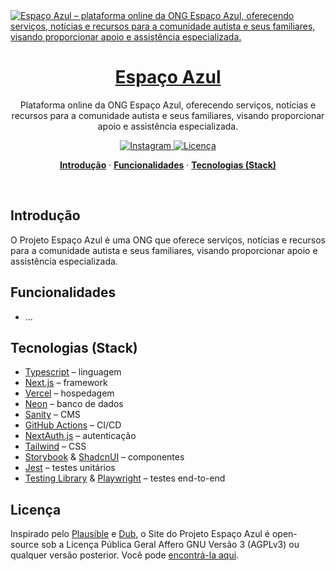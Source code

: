 <a href="https://espacoazul.ong.br">
  <img alt="Espaço Azul – plataforma online da ONG Espaço Azul, oferecendo serviços, notícias e recursos para a comunidade autista e seus familiares, visando proporcionar apoio e assistência especializada." src="https://github.com/damarals/espacoazul-site/.github/assets/banner">
  <h1 align="center">Espaço Azul</h1>
</a>

<p align="center">
  Plataforma online da ONG Espaço Azul, oferecendo serviços, notícias e recursos para a comunidade autista e seus familiares, visando proporcionar apoio e assistência especializada.
</p>

<p align="center">
  <a href="https://www.instagram.com/projetoespacoazul">
    <img src="https://img.shields.io/badge/%40projetoespacoazul-E4405F?style=for-the-badge&logo=instagram&logoColor=white" alt="Instagram" />
  </a>
  <a href="https://github.com/damarals/espacoazul-site/blob/main/LICENSE">
    <img src="https://img.shields.io/badge/AGPL3.0-blue?style=for-the-badge&label=licença&color=f80" alt="Licença" />
  </a>
</p>

<p align="center">
  <a href="#introduction"><strong>Introdução</strong></a> ·
  <a href="#features"><strong>Funcionalidades</strong></a> ·
  <a href="#tech-stack"><strong>Tecnologias (Stack)</strong></a>
</p>
<br/>

## Introdução

O Projeto Espaço Azul é uma ONG que oferece serviços, notícias e recursos para a comunidade autista e seus familiares, visando proporcionar apoio e assistência especializada.

## Funcionalidades

- ...

## Tecnologias (Stack)

- [Typescript](https://www.typescriptlang.org/) – linguagem
- [Next.js](https://nextjs.org/) – framework
- [Vercel](https://vercel.com/) – hospedagem
- [Neon](https://neon.tech/) – banco de dados
- [Sanity](https://sanity.io/) – CMS
- [GitHub Actions](https://github.com/features/actions) – CI/CD
- [NextAuth.js](https://next-auth.js.org/) – autenticação
- [Tailwind](https://tailwindcss.com/) – CSS
- [Storybook](https://storybook.js.org/) & [ShadcnUI](https://ui.shadcn.com/) – componentes
- [Jest](https://jestjs.io/) – testes unitários
- [Testing Library](https://testing-library.com/) & [Playwright](https://playwright.dev/) – testes end-to-end

## Licença

Inspirado pelo [Plausible](https://plausible.io/) e [Dub](https://dub.sh/), o Site do Projeto Espaço Azul é open-source sob a Licença Pública Geral Affero GNU Versão 3 (AGPLv3) ou qualquer versão posterior. Você pode [encontrá-la aqui](https://github.com/damarals/espacoazul-site/blob/main/LICENSE.md).
